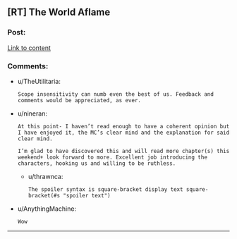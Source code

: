 ## [RT] The World Aflame

### Post:

[Link to content](https://ascentuniverse.wordpress.com/2018/03/29/interlude-the-world-aflame/)

### Comments:

- u/TheUtilitaria:
  ```
  Scope insensitivity can numb even the best of us. Feedback and comments would be appreciated, as ever.
  ```

- u/nineran:
  ```
  At this point- I haven’t read enough to have a coherent opinion but I have enjoyed it, the MC’s clear mind and the explanation for said clear mind.

  I’m glad to have discovered this and will read more chapter(s) this weekend+ look forward to more. Excellent job introducing the characters, hooking us and willing to be ruthless.
  ```

  - u/thrawnca:
    ```
    The spoiler syntax is square-bracket display text square-bracket(#s "spoiler text")
    ```

- u/AnythingMachine:
  ```
  Wow
  ```

---

